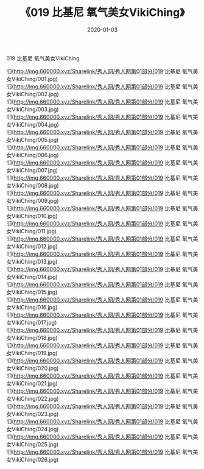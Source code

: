 ﻿---
layout: post
title:  《019 比基尼 氧气美女VikiChing》
date:   2020-01-03
img: http://img.660000.xyz/Sharelink/秀人网/秀人网第01部分/019 比基尼 氧气美女VikiChing/000.jpg
categories: [美女, 清纯, 唯美]
---

019 比基尼 氧气美女VikiChing

  ![](http://img.660000.xyz/Sharelink/秀人网/秀人网第01部分/019 比基尼 氧气美女VikiChing/001.jpg) <br> ![](http://img.660000.xyz/Sharelink/秀人网/秀人网第01部分/019 比基尼 氧气美女VikiChing/002.jpg) <br> ![](http://img.660000.xyz/Sharelink/秀人网/秀人网第01部分/019 比基尼 氧气美女VikiChing/003.jpg) <br> ![](http://img.660000.xyz/Sharelink/秀人网/秀人网第01部分/019 比基尼 氧气美女VikiChing/004.jpg) <br> ![](http://img.660000.xyz/Sharelink/秀人网/秀人网第01部分/019 比基尼 氧气美女VikiChing/005.jpg) <br> ![](http://img.660000.xyz/Sharelink/秀人网/秀人网第01部分/019 比基尼 氧气美女VikiChing/006.jpg) <br> ![](http://img.660000.xyz/Sharelink/秀人网/秀人网第01部分/019 比基尼 氧气美女VikiChing/007.jpg) <br> ![](http://img.660000.xyz/Sharelink/秀人网/秀人网第01部分/019 比基尼 氧气美女VikiChing/008.jpg) <br> ![](http://img.660000.xyz/Sharelink/秀人网/秀人网第01部分/019 比基尼 氧气美女VikiChing/009.jpg) <br> ![](http://img.660000.xyz/Sharelink/秀人网/秀人网第01部分/019 比基尼 氧气美女VikiChing/010.jpg) <br> ![](http://img.660000.xyz/Sharelink/秀人网/秀人网第01部分/019 比基尼 氧气美女VikiChing/011.jpg) <br> ![](http://img.660000.xyz/Sharelink/秀人网/秀人网第01部分/019 比基尼 氧气美女VikiChing/012.jpg) <br> ![](http://img.660000.xyz/Sharelink/秀人网/秀人网第01部分/019 比基尼 氧气美女VikiChing/013.jpg) <br> ![](http://img.660000.xyz/Sharelink/秀人网/秀人网第01部分/019 比基尼 氧气美女VikiChing/014.jpg) <br> ![](http://img.660000.xyz/Sharelink/秀人网/秀人网第01部分/019 比基尼 氧气美女VikiChing/015.jpg) <br> ![](http://img.660000.xyz/Sharelink/秀人网/秀人网第01部分/019 比基尼 氧气美女VikiChing/016.jpg) <br> ![](http://img.660000.xyz/Sharelink/秀人网/秀人网第01部分/019 比基尼 氧气美女VikiChing/017.jpg) <br> ![](http://img.660000.xyz/Sharelink/秀人网/秀人网第01部分/019 比基尼 氧气美女VikiChing/018.jpg) <br> ![](http://img.660000.xyz/Sharelink/秀人网/秀人网第01部分/019 比基尼 氧气美女VikiChing/019.jpg) <br> ![](http://img.660000.xyz/Sharelink/秀人网/秀人网第01部分/019 比基尼 氧气美女VikiChing/020.jpg) <br> ![](http://img.660000.xyz/Sharelink/秀人网/秀人网第01部分/019 比基尼 氧气美女VikiChing/021.jpg) <br> ![](http://img.660000.xyz/Sharelink/秀人网/秀人网第01部分/019 比基尼 氧气美女VikiChing/022.jpg) <br> ![](http://img.660000.xyz/Sharelink/秀人网/秀人网第01部分/019 比基尼 氧气美女VikiChing/023.jpg) <br> ![](http://img.660000.xyz/Sharelink/秀人网/秀人网第01部分/019 比基尼 氧气美女VikiChing/024.jpg) <br> ![](http://img.660000.xyz/Sharelink/秀人网/秀人网第01部分/019 比基尼 氧气美女VikiChing/025.jpg) <br> ![](http://img.660000.xyz/Sharelink/秀人网/秀人网第01部分/019 比基尼 氧气美女VikiChing/026.jpg) <br>